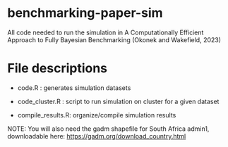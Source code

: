 # benchmarking-paper-sim
All code needed to run the simulation in A Computationally Efficient Approach to Fully Bayesian Benchmarking (Okonek and Wakefield, 2023)

# File descriptions

* code.R : generates simulation datasets

* code_cluster.R : script to run simulation on cluster for a given dataset

* compile_results.R: organize/compile simulation results

NOTE: You will also need the gadm shapefile for South Africa admin1, downloadable here: https://gadm.org/download_country.html